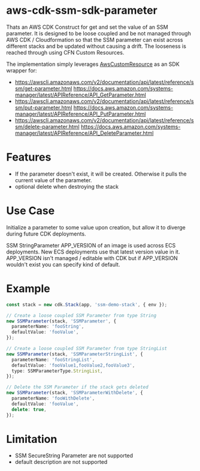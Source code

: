 # aws-cdk-ssm-sdk-parameter

Thats an AWS CDK Construct for get and set the value of an SSM parameter. It is designed to be loose coupled and be not managed through AWS CDK / Cloudformation so that the SSM parameter can exist across different stacks and be updated without causing a drift. The looseness is reached through using CFN Custom Resources.

The implementation simply leverages [AwsCustomResource](https://docs.aws.amazon.com/cdk/api/latest/docs/@aws-cdk_custom-resources.AwsCustomResource.html) as an SDK wrapper for:

- https://awscli.amazonaws.com/v2/documentation/api/latest/reference/ssm/get-parameter.html https://docs.aws.amazon.com/systems-manager/latest/APIReference/API_GetParameter.html
- https://awscli.amazonaws.com/v2/documentation/api/latest/reference/ssm/put-parameter.html https://docs.aws.amazon.com/systems-manager/latest/APIReference/API_PutParameter.html
- https://awscli.amazonaws.com/v2/documentation/api/latest/reference/ssm/delete-parameter.html https://docs.aws.amazon.com/systems-manager/latest/APIReference/API_DeleteParameter.html

# Features

- If the parameter doesn't exist, it will be created. Otherwise it pulls the current value of the parameter.
- optional delete when destroying the stack

# Use Case

Initialize a parameter to some value upon creation, but allow it to diverge during future CDK deployments.

SSM StringParameter APP_VERSION of an image is used across ECS deployments. New ECS deployments use that latest version value in it. APP_VERSION isn't managed / editable with CDK but if APP_VERSION wouldn't exist you can specify kind of default.

# Example

```ts
const stack = new cdk.Stack(app, 'ssm-demo-stack', { env });

// Create a loose coupled SSM Parameter from type String
new SSMParameter(stack, 'SSMParameter', {
  parameterName: 'fooString',
  defaultValue: 'fooValue',
});

// Create a loose coupled SSM Parameter from type StringList
new SSMParameter(stack, 'SSMParameterStringList', {
  parameterName: 'fooStringList',
  defaultValue: 'fooValue1,fooValue2,fooValue3',
  type: SSMParameterType.StringList,
});

// Delete the SSM Parameter if the stack gets deleted
new SSMParameter(stack, 'SSMParameterWithDelete', {
  parameterName: 'fooWithDelete',
  defaultValue: 'fooValue',
  delete: true,
});
```

# Limitation

- SSM SecureString Parameter are not supported
- default description are not supported
